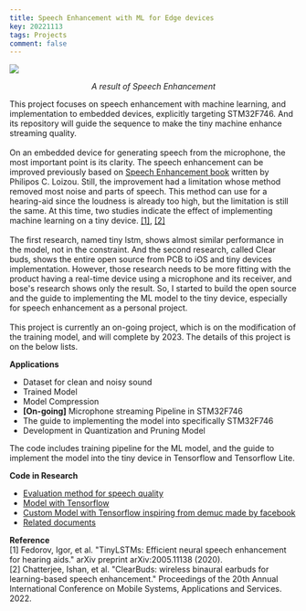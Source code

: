 ```yaml
---
title: Speech Enhancement with ML for Edge devices
key: 20221113
tags: Projects
comment: false
---
```

<!-- <div class="projects__article__right">
{% include image.html url="/assets/images/project/speech-enhancement.png"  
%}
</div> -->
<p>
    <img src="/assets/images/project/speech-enhancement.png"> 
    <p align="center">
    <em> A result of Speech Enhancement </em>
    </p>
</p>

This project focuses on speech enhancement with machine learning, and implementation to embedded devices, explicitly targeting STM32F746. And its repository will guide the sequence to make the tiny machine enhance streaming quality.
<br><br>
On an embedded device for generating speech from the microphone, the most important point is its clarity. The speech enhancement can be improved previously based on <a href="https://www.routledge.com/Speech-Enhancement-Theory-and-Practice-Second-Edition/Loizou/p/book/9781138075573">Speech Enhancement book</a> written by Philipos C. Loizou. Still, the improvement had a limitation whose method removed most noise and parts of speech. This method can use for a hearing-aid since the loudness is already too high, but the limitation is still the same. At this time, two studies indicate the effect of implementing machine learning on a tiny device. <a href="https://arxiv.org/abs/2005.11138">[1]</a>, <a href="https://dl.acm.org/doi/abs/10.1145/3498361.3538933?casa_token=-H4OyZuv9LMAAAAA:EAgY2h20z3T2QFuBhOdgsaocD2bjzwkpne16rPAxiWFxr7oIOvt_g0hguJ68plC3jdfLcYyE4Kcn">[2]</a>
<br><br> 
The first research, named tiny lstm, shows almost similar performance in the model, not in the constraint. And the second research, called Clear buds, shows the entire open source from PCB to iOS and tiny devices implementation. However, those research needs to be more fitting with the product having a real-time device using a microphone and its receiver, and bose's research shows only the result. So, I started to build the open source and the guide to implementing the ML model to the tiny device, especially for speech enhancement as a personal project.
<br><br>
This project is currently an on-going project, which is on the modification of the training model, and will complete by 2023. The details of this project is on the below lists.

**Applications**
- Dataset for clean and noisy sound
- Trained Model
- Model Compression
- **[On-going]** Microphone streaming Pipeline in STM32F746
- The guide to implementing the model into specifically STM32F746
- Development in Quantization and Pruning Model

The code includes training pipeline for the ML model, and the guide to implement the model into the tiny device in Tensorflow and Tensorflow Lite.

**Code in Research**<br>
- <a href="https://github.com/ooshyun/Speech-evaluation-methods">Evaluation method for speech quality</a>
- <a href="https://github.com/ooshyun/Speech-Enhancement-TF">Model with Tensorflow</a>
- <a href="https://github.com/ooshyun/Speech-Enhancement-TF-Custom-Training">Custom Model with Tensorflow inspiring from demuc made by facebook</a>
- <a href="https://github.com/ooshyun/Docs-for-SpeechEnhancement-and-TinyML"> Related documents </a>

**Reference**<br>
[1] Fedorov, Igor, et al. "TinyLSTMs: Efficient neural speech enhancement for hearing aids." arXiv preprint arXiv:2005.11138 (2020).<br>
[2] Chatterjee, Ishan, et al. "ClearBuds: wireless binaural earbuds for learning-based speech enhancement." Proceedings of the 20th Annual International Conference on Mobile Systems, Applications and Services. 2022.<br>